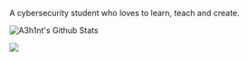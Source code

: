 A cybersecurity student who loves to learn, teach and create.

<!--
**A3h1nt/A3h1nt** is a ✨ _special_ ✨ repository because its `README.md` (this file) appears on your GitHub profile.

Here are some ideas to get you started:

- 🔭 I’m currently working on ...
- 🌱 I’m currently learning ...
- 👯 I’m looking to collaborate on ...
- 🤔 I’m looking for help with ...
- 💬 Ask me about ...
- 📫 How to reach me: ...
- 😄 Pronouns: ...
- ⚡ Fun fact: ...
-->

![A3h1nt's Github Stats](https://github-readme-stats.vercel.app/api?username=a3h1nt&show_icons=true&theme=dark)

<a href="https://github.com/a3h1nt">
  <img src="https://github-readme-stats.vercel.app/api/top-langs/?username=a3h1nt&show_icons=true&theme=dark&layout=compact" alt"Most use languages"/>
</a>
<br>

